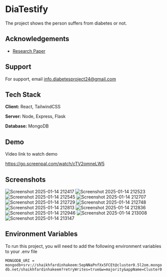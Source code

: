 
# DiaTestify
The project shows the person suffers from diabetes or not.




## Acknowledgements

 - [Research Paper](https://troindia.in/journal/ijcesr/vol12iss1/1-6.pdf)



## Support

For support, email info.diabetesproject24@gmail.com 


## Tech Stack

**Client:** React, TailwindCSS

**Server:** Node, Express, Flask

**Database:** MongoDB 


## Demo

Video link to watch demo

https://go.screenpal.com/watch/cTV2omneLW5
## Screenshots


![Screenshot 2025-01-14 212417](https://github.com/user-attachments/assets/a2ebec7d-0e31-4f88-86d3-277e04c80d3e)
![Screenshot 2025-01-14 212523](https://github.com/user-attachments/assets/05fe8ec9-5dea-45f8-b001-4f8ed15dc5bd)
![Screenshot 2025-01-14 212545](https://github.com/user-attachments/assets/f0d6895a-7478-4bce-a9c7-9f5dbb5bd5b0)
![Screenshot 2025-01-14 212707](https://github.com/user-attachments/assets/8e6a9df7-cedd-46b1-8783-1a7c2b77b420)
![Screenshot 2025-01-14 212729](https://github.com/user-attachments/assets/baa98a38-3959-4ac2-ab35-9d947bfc2c35)
![Screenshot 2025-01-14 212748](https://github.com/user-attachments/assets/4e4e3fdf-acbe-4995-ab6d-a7edc7d04e20)
![Screenshot 2025-01-14 212813](https://github.com/user-attachments/assets/6c3a4a19-2010-4c4b-9337-611536d56940)
![Screenshot 2025-01-14 212836](https://github.com/user-attachments/assets/dacf82a6-9a07-486f-bd3f-42bff3581dfa)
![Screenshot 2025-01-14 212946](https://github.com/user-attachments/assets/b53a335c-79fa-4c8e-9453-42bff4e2493b)
![Screenshot 2025-01-14 213008](https://github.com/user-attachments/assets/97858d02-7eb3-4ae2-b94d-4bc71d7cece8)
![Screenshot 2025-01-14 213147](https://github.com/user-attachments/assets/e7d9e30a-46c0-42a4-9a8e-074e3a2996e5)

## Environment Variables

To run this project, you will need to add the following environment variables to your .env file

`MONGODB_URI = mongodb+srv://shaikhfardinhakeem:5epNNaPnfXx5FCEt@cluster0.5l2om.mongodb.net/shaikhfardinhakeem?retryWrites=true&w=majority&appName=Cluster0`



